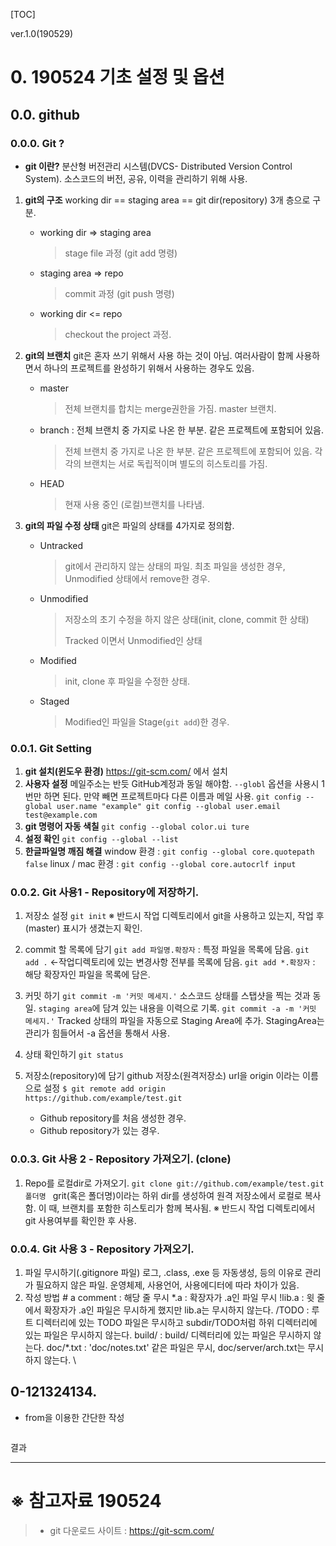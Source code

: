 [TOC]

ver.1.0(190529)

# 0. 190524 기초 설정 및 옵션



## 0.0. github

### 0.0.0. Git ?

- **git 이란?**
분산형 버전관리 시스템(DVCS- Distributed Version Control System).
소스코드의 버전, 공유, 이력을 관리하기 위해 사용.

1. **git의 구조**
    working dir  ==  staging area  == git dir(repository)
    3개 층으로 구분.
   
   - working dir   =>   staging area
   
     > stage file 과정 (git add 명령)
   
   - staging area   =>  repo
   
      > commit 과정 (git push 명령)
   - working dir  <=  repo
     
      > checkout the project 과정.

2. **git의 브랜치**
    git은 혼자 쓰기 위해서 사용 하는 것이 아님. 여러사람이 함께 사용하면서 하나의 프로젝트를 완성하기 위해서 사용하는 경우도 있음.
    
   - master
     
     > 전체 브랜치를 합치는 merge권한을 가짐. master 브랜치.
   
   - branch : 전체 브랜치 중 가지로 나온 한 부분. 같은 프로젝트에 포함되어 있음.
     > 전체 브랜치 중 가지로 나온 한 부분. 같은 프로젝트에 포함되어 있음.
   각각의 브랜치는 서로 독립적이며 별도의 히스토리를 가짐.

   - HEAD

     > 현재 사용 중인 (로컬)브랜치를 나타냄. 
   
3. **git의 파일 수정 상태**
    git은 파일의 상태를 4가지로 정의함.
    
    - Untracked
      
      >git에서 관리하지 않는 상태의 파일.
      >최초 파일을 생성한 경우, Unmodified 상태에서 remove한 경우.
    - Unmodified
      
      >저장소의 초기 수정을 하지 않은 상태(init, clone, commit 한 상태)
      >
      >Tracked 이면서 Unmodified인 상태
    - Modified
      
      >init, clone 후 파일을 수정한 상태.
    - Staged
      
      >Modified인 파일을 Stage(`git add`)한 경우.

### 0.0.1. Git Setting

1. **git 설치(윈도우 환경)**
https://git-scm.com/ 에서 설치
2. **사용자 설정**
메일주소는 반듯 GitHub계정과 동일 해야함.
`--globl` 옵션을 사용시 1번만 하면 된다. 만약 빼면 프로젝트마다 다른 이름과 메일 사용.
`git config --global user.name "example"
git config --global user.email test@example.com`
3. **git 명령어 자동 색칠**
`git config --global color.ui ture`
4. **설정 확인**
`git config --global --list`
5. **한글파일명 깨짐 해결**
window 환경 : `git config --global core.quotepath false`
linux / mac 환경 : `git config --global core.autocrlf input`


### 0.0.2. Git 사용1 - Repository에 저장하기.

1. 저장소 설정
    `git init`
    ※ 반드시 작업 디렉토리에서 git을 사용하고 있는지, 작업 후  (master) 표시가 생겼는지 확인.
2. commit 할 목록에 담기
    `git add 파일명.확장자`  : 특정 파일을 목록에 담음.
    `git add .` <-작업디렉토리에 있는 변경사항 전부를 목록에 담음.
    `git add *.확장자` : 해당 확장자인 파일을 목록에 담은.
3. 커밋 하기
    `git commit -m '커밋 메세지.'` 소스코드 상태를 스탭샷을 찍는 것과 동일.
    `staging area`에 담겨 있는 내용을 이력으로 기록.
    `git commit -a -m '커밋 메세지.'` Tracked 상태의 파일을 자동으로 Staging Area에 추가.
    StagingArea는 관리가 힘들어서 -a 옵션을 통해서 사용.
4. 상태 확인하기
    `git status`
5. 저장소(repository)에 담기
    github 저장소(원격저장소) url을 origin 이라는 이름으로 설정
    `$ git remote add origin https://github.com/example/test.git`

     - Github repository를 처음 생성한 경우.
     - Github repository가 있는 경우.

### 0.0.3. Git 사용 2 - Repository 가져오기. (clone)

1. Repo를 로컬dir로 가져오기.
   `git clone git://github.com/example/test.git 폴더명 `
   grit(혹은 폴더명)이라는 하위 dir를 생성하여 원격 저장소에서 로컬로 복사함.
   이 때, 브랜치를 포함한 히스토리가 함께 복사됨.
   ※ 반드시 작업 디렉토리에서 git 사용여부를 확인한 후 사용.

### 0.0.4. Git 사용 3 - Repository 가져오기.

1. 파일 무시하기(.gitignore 파일)
로그, .class, .exe 등 자동생성, 등의 이유로 관리가 필요하지 않은  파일.
운영체제, 사용언어, 사용에디터에 따라 차이가 있음.
2. 작성 방법
\# a comment : 해당 줄 무시
\*.a : 확장자가 .a인 파일 무시
\!lib.a : 윗 줄에서 확장자가 .a인 파일은 무시하게 했지만 lib.a는 무시하지 않는다.
/TODO : 루트 디렉터리에 있는 TODO 파일은 무시하고 subdir/TODO처럼 하위 디렉터리에 있는 파일은 무시하지 않는다.
build/ : build/ 디렉터리에 있는 파일은 무시하지 않는다.
doc/*.txt : 'doc/notes.txt' 같은 파일은 무시, doc/server/arch.txt는 무시하지 않는다.
\

## 0-121324134. 


- from을 이용한 간단한 작성

```html

```

결과







***


# ※ 참고자료 190524
>  - git 다운로드 사이트 : <https://git-scm.com/>
